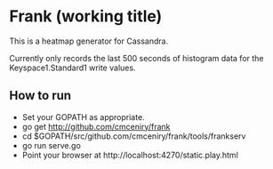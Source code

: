 # Frank (working title)

This is a heatmap generator for Cassandra.

Currently only records the last 500 seconds of histogram data for the Keyspace1.Standard1 write values.

## How to run

* Set your GOPATH as appropriate.
* go get http://github.com/cmceniry/frank
* cd $GOPATH/src/github.com/cmceniry/frank/tools/frankserv
* go run serve.go
* Point your browser at http://localhost:4270/static.play.html

